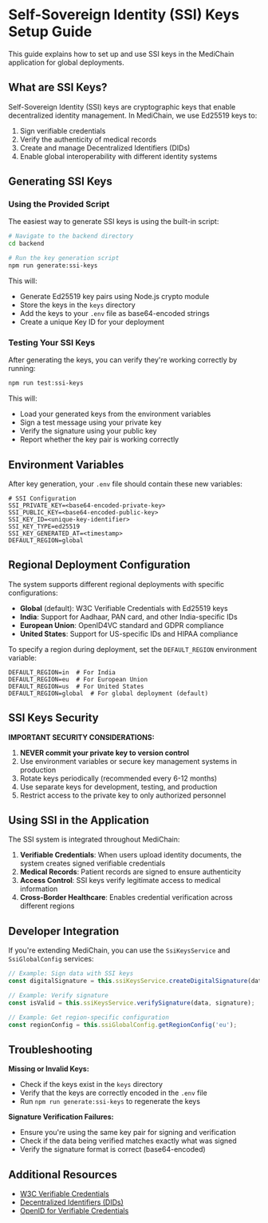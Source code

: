 # Self-Sovereign Identity (SSI) Keys Setup Guide

This guide explains how to set up and use SSI keys in the MediChain application for global deployments.

## What are SSI Keys?

Self-Sovereign Identity (SSI) keys are cryptographic keys that enable decentralized identity management. In MediChain, we use Ed25519 keys to:

1. Sign verifiable credentials
2. Verify the authenticity of medical records
3. Create and manage Decentralized Identifiers (DIDs)
4. Enable global interoperability with different identity systems

## Generating SSI Keys

### Using the Provided Script

The easiest way to generate SSI keys is using the built-in script:

```bash
# Navigate to the backend directory
cd backend

# Run the key generation script
npm run generate:ssi-keys
```

This will:
- Generate Ed25519 key pairs using Node.js crypto module
- Store the keys in the `keys` directory
- Add the keys to your `.env` file as base64-encoded strings
- Create a unique Key ID for your deployment

### Testing Your SSI Keys

After generating the keys, you can verify they're working correctly by running:

```bash
npm run test:ssi-keys
```

This will:
- Load your generated keys from the environment variables
- Sign a test message using your private key
- Verify the signature using your public key
- Report whether the key pair is working correctly

## Environment Variables

After key generation, your `.env` file should contain these new variables:

```
# SSI Configuration
SSI_PRIVATE_KEY=<base64-encoded-private-key>
SSI_PUBLIC_KEY=<base64-encoded-public-key>
SSI_KEY_ID=<unique-key-identifier>
SSI_KEY_TYPE=ed25519
SSI_KEY_GENERATED_AT=<timestamp>
DEFAULT_REGION=global
```

## Regional Deployment Configuration

The system supports different regional deployments with specific configurations:

- **Global** (default): W3C Verifiable Credentials with Ed25519 keys
- **India**: Support for Aadhaar, PAN card, and other India-specific IDs
- **European Union**: OpenID4VC standard and GDPR compliance
- **United States**: Support for US-specific IDs and HIPAA compliance

To specify a region during deployment, set the `DEFAULT_REGION` environment variable:

```
DEFAULT_REGION=in  # For India
DEFAULT_REGION=eu  # For European Union
DEFAULT_REGION=us  # For United States
DEFAULT_REGION=global  # For global deployment (default)
```

## SSI Keys Security

**IMPORTANT SECURITY CONSIDERATIONS:**

1. **NEVER commit your private key to version control**
2. Use environment variables or secure key management systems in production
3. Rotate keys periodically (recommended every 6-12 months)
4. Use separate keys for development, testing, and production
5. Restrict access to the private key to only authorized personnel

## Using SSI in the Application

The SSI system is integrated throughout MediChain:

1. **Verifiable Credentials**: When users upload identity documents, the system creates signed verifiable credentials
2. **Medical Records**: Patient records are signed to ensure authenticity
3. **Access Control**: SSI keys verify legitimate access to medical information
4. **Cross-Border Healthcare**: Enables credential verification across different regions

## Developer Integration

If you're extending MediChain, you can use the `SsiKeysService` and `SsiGlobalConfig` services:

```typescript
// Example: Sign data with SSI keys
const digitalSignature = this.ssiKeysService.createDigitalSignature(dataToSign);

// Example: Verify signature
const isValid = this.ssiKeysService.verifySignature(data, signature);

// Example: Get region-specific configuration
const regionConfig = this.ssiGlobalConfig.getRegionConfig('eu');
```

## Troubleshooting

**Missing or Invalid Keys:**
- Check if the keys exist in the `keys` directory
- Verify that the keys are correctly encoded in the `.env` file
- Run `npm run generate:ssi-keys` to regenerate the keys

**Signature Verification Failures:**
- Ensure you're using the same key pair for signing and verification
- Check if the data being verified matches exactly what was signed
- Verify the signature format is correct (base64-encoded)

## Additional Resources

- [W3C Verifiable Credentials](https://www.w3.org/TR/vc-data-model/)
- [Decentralized Identifiers (DIDs)](https://www.w3.org/TR/did-core/)
- [OpenID for Verifiable Credentials](https://openid.net/openid4vc/)
